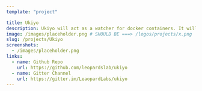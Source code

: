 ```yaml
---
template: "project"

title: Ukiyo
description: Ukiyo will act as a watcher for docker containers. It will run alongside with the other running containers and will be responsible for automatic updates. Updates will be based on push based model compared to existing solutions such as watchtower and ouroboros. Push events will be recived from ukiyo via webhooks. Docker registries provide webhooks to subscribe and listen to image changes. Locally running images will change only after such an event is received by ukiyo. Pull based model can be implemented as an optional way of updating the running containers.
image: /images/placeholder.png # SHOULD BE ===> /logos/projects/x.png
slug: /projects/Ukiyo
screenshots:
  - /images/placeholder.png
links:
  - name: Github Repo
    url: https://github.com/leopardslab/ukiyo
  - name: Gitter Channel
    url: https://gitter.im/LeaopardLabs/ukiyo
---
```


